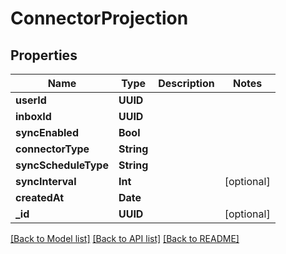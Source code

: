 # ConnectorProjection

## Properties
Name | Type | Description | Notes
------------ | ------------- | ------------- | -------------
**userId** | **UUID** |  | 
**inboxId** | **UUID** |  | 
**syncEnabled** | **Bool** |  | 
**connectorType** | **String** |  | 
**syncScheduleType** | **String** |  | 
**syncInterval** | **Int** |  | [optional] 
**createdAt** | **Date** |  | 
**_id** | **UUID** |  | [optional] 

[[Back to Model list]](../README#documentation-for-models) [[Back to API list]](../README#documentation-for-api-endpoints) [[Back to README]](../README)


